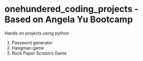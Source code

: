 # onehundered_coding_projects - Based on Angela Yu Bootcamp
Hands on projects using python

1. Password generator
2. Hangman game
3. Rock Paper Scissors Game

